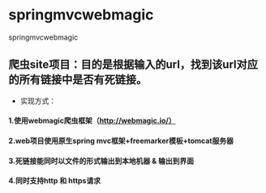 # springmvcwebmagic
springmvcwebmagic
## 爬虫site项目：目的是根据输入的url，找到该url对应的所有链接中是否有死链接。
* 实现方式：
#### 1.使用webmagic爬虫框架（http://webmagic.io/）
#### 2.web项目使用原生spring mvc框架+freemarker模板+tomcat服务器
#### 3.死链接能同时以文件的形式输出到本地机器 & 输出到界面
#### 4.同时支持http 和 https请求

